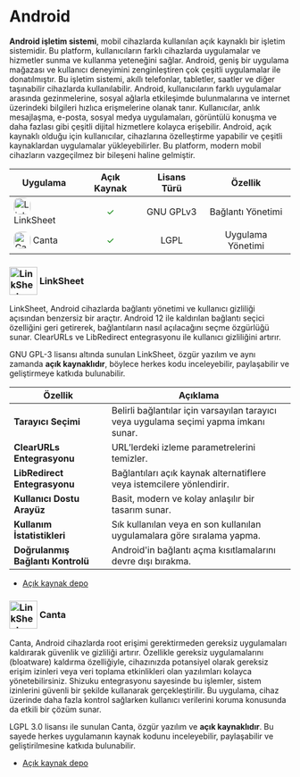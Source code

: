 <!-- NOTLAR
 - Bu sayfa bilgi içerikli makale olacaktır.
 - Tablo eklemeyi unutmayın
 - Uygun görseller eklemeyi unutmayın.
 - İçerik kuralları ve ekleme yapmak sayfalarını ziyaret edebilirsiniz -->

# Android

**Android işletim sistemi**, mobil cihazlarda kullanılan açık kaynaklı bir işletim sistemidir. Bu platform, kullanıcıların farklı cihazlarda uygulamalar ve hizmetler sunma ve kullanma yeteneğini sağlar. Android, geniş bir uygulama mağazası ve kullanıcı deneyimini zenginleştiren çok çeşitli uygulamalar ile donatılmıştır. Bu işletim sistemi, akıllı telefonlar, tabletler, saatler ve diğer taşınabilir cihazlarda kullanılabilir. 
Android, kullanıcıların farklı uygulamalar arasında gezinmelerine, sosyal ağlarla etkileşimde bulunmalarına ve internet üzerindeki bilgileri hızlıca erişmelerine olanak tanır. Kullanıcılar, anlık mesajlaşma, e-posta, sosyal medya uygulamaları, görüntülü konuşma ve daha fazlası gibi çeşitli dijital hizmetlere kolayca erişebilir. Android, açık kaynaklı olduğu için kullanıcılar, cihazlarına özelleştirme yapabilir ve çeşitli kaynaklardan uygulamalar yükleyebilirler. Bu platform, modern mobil cihazların vazgeçilmez bir bileşeni haline gelmiştir.

| Uygulama | Açık Kaynak | Lisans Türü | Özellik |
|----------|:-----------:|:-----------:|:-----------:|
| <img src="https://raw.githubusercontent.com/LinkSheet/LinkSheet/refs/heads/master/app/src/main/res/drawable/app_linksheet.png" alt="Linksheet" style="width: 30px; height: 30px; border-radius: 10px; vertical-align: middle; display: inline-block;"> <span style="vertical-align: middle; display: inline-block;"> LinkSheet </span> |<span style="color: green;">✓</span>| GNU GPLv3       | Bağlantı Yönetimi |
| <img src="https://raw.githubusercontent.com/samolego/Canta/master/app/src/main/res/mipmap-xxxhdpi/ic_launcher.png" alt="Canta" style="width: 30px; height: 30px; border-radius: 10px; vertical-align: middle; display: inline-block;"> <span style="vertical-align: middle; display: inline-block;"> Canta </span> |<span style="color: green;">✓</span>|  LGPL       | Uygulama Yönetimi |

### <span style="display: inline-block; vertical-align: middle;"><img src="https://raw.githubusercontent.com/LinkSheet/LinkSheet/refs/heads/master/app/src/main/res/drawable/app_linksheet.png" alt="LinkSheet" style="width: 50px; height: auto;"> </span> <span style="display: inline-block; vertical-align: middle;"> LinkSheet


LinkSheet, Android cihazlarda bağlantı yönetimi ve kullanıcı gizliliği açısından benzersiz bir araçtır. Android 12 ile kaldırılan bağlantı seçici özelliğini geri getirerek, bağlantıların nasıl açılacağını seçme özgürlüğü sunar. ClearURLs ve LibRedirect entegrasyonu ile kullanıcı gizliliğini artırır.

GNU GPL-3 lisansı altında sunulan LinkSheet, özgür yazılım ve aynı zamanda **açık kaynaklıdır**, böylece herkes kodu inceleyebilir, paylaşabilir ve geliştirmeye katkıda bulunabilir.

| **Özellik** | **Açıklama** |
| --- | --- |
| **Tarayıcı Seçimi** | Belirli bağlantılar için varsayılan tarayıcı veya uygulama seçimi yapma imkanı sunar. |
| **ClearURLs Entegrasyonu** | URL’lerdeki izleme parametrelerini temizler. |
| **LibRedirect Entegrasyonu** | Bağlantıları açık kaynak alternatiflere veya istemcilere yönlendirir. |
| **Kullanıcı Dostu Arayüz** | Basit, modern ve kolay anlaşılır bir tasarım sunar. |
| **Kullanım İstatistikleri** | Sık kullanılan veya en son kullanılan uygulamalara göre sıralama yapma. |
| **Doğrulanmış Bağlantı Kontrolü** | Android'in bağlantı açma kısıtlamalarını devre dışı bırakma. |

- [Açık kaynak depo](https://github.com/LinkSheet/LinkSheet)

### <span style="display: inline-block; vertical-align: middle;"><img src="https://raw.githubusercontent.com/samolego/Canta/master/app/src/main/res/mipmap-xxxhdpi/ic_launcher.png" alt="LinkSheet" style="width: 50px; height: auto;"> </span> <span style="display: inline-block; vertical-align: middle;"> Canta

Canta, Android cihazlarda root erişimi gerektirmeden gereksiz uygulamaları kaldırarak güvenlik ve gizliliği artırır. Özellikle gereksiz uygulamalarını (bloatware) kaldırma özelliğiyle, cihazınızda potansiyel olarak gereksiz erişim izinleri veya veri toplama etkinlikleri olan yazılımları kolayca yönetebilirsiniz. Shizuku entegrasyonu sayesinde bu işlemler, sistem izinlerini güvenli bir şekilde kullanarak gerçekleştirilir. Bu uygulama, cihaz üzerinde daha fazla kontrol sağlarken kullanıcı verilerini koruma konusunda da etkili bir çözüm sunar.

LGPL 3.0 lisansı ile sunulan Canta, özgür yazılım ve **açık kaynaklıdır**. Bu sayede herkes uygulamanın kaynak kodunu inceleyebilir, paylaşabilir ve geliştirilmesine katkıda bulunabilir.

- [Açık kaynak depo](https://github.com/samolego/Canta)

